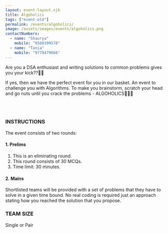 ```yaml
---
layout: event-layout.njk
title: Algoholics
tags: ["event-old"]
permalink: /events/algoholics/
image: /assets/images/events/algoholics.png
contactNumbers:
  - name: "Shaurya"
    mobile: "9560399578"
  - name: "Tania"
    mobile: "9779479666"
---
```


Are you a DSA enthusiast and writing solutions to common problems gives you your kick??🧑‍💻

If yes, then we have the perfect event for you in our basket. An event to challenge you with Algorithms.
To make you brainstorm, scratch your head and go nuts until you crack the problems - ALGOHOLICS🧑‍💻🍻

</br>
</br>

### INSTRUCTIONS

The event consists of two rounds:

#### 1. Prelims

1. This is an eliminating round.
2. This round consists of 30 MCQs.
3. Time limit: 30 minutes.

#### 2. Mains

Shortlisted teams will be provided with a set of problems that they have to solve in a given time bound.
No real coding is required just an approach stating how you reached the solution that you
propose.

### TEAM SIZE

Single or Pair
